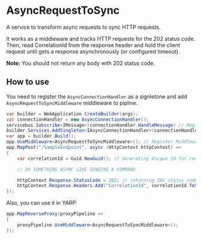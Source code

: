 # AsyncRequestToSync
A service to transform async requests to sync HTTP requests.

It works as a middleware and tracks HTTP requests for the 202 status code. 
Then, read CorrelationId from the response header and hold the client request until gets a response asynchronously (or configured timeout).

**Note:** You should not return any body with 202 status code.

## How to use
You need to register the ``AsyncConnectionHandler`` as a signletone and add ``AsyncRequestToSyncMiddleware`` middleware to pipline.

```C#
var builder = WebApplication.CreateBuilder(args);
var connectionHandler = new AsyncConnectionHandler();
servicebus.Subscribe<IMessage>(connectionHandler.HandleMessage) // Register HandleMessage
builder.Services.AddSingleton<IAsyncConnectionHandler>(connectionHandler); // add as singletone
var app = builder.Build();
app.UseMiddleware<AsyncRequestToSyncMiddleware>(); // Register Middleware
app.MapPost("/SampleEndpoint", async (HttpContext httpContext) =>
{
    var correlationId = Guid.NewGuid(); // Generating Unique Id for request

    // DO SOMETHING ASYNC LIKE SENDING A COMMAND

    httpContext.Response.StatusCode = 202; // returning 202 status code
    httpContext.Response.Headers.Add("CorrelationId", correlationId.ToString("N")); // returnig CorrelationId as header (DO NOT RETURN BODY)
});
```

Also, you can use it in YARP:
```C#
app.MapReverseProxy(proxyPipeline =>
{
    proxyPipeline.UseMiddleware<AsyncRequestToSyncMiddleware>();
});
```